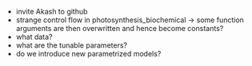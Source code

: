 * invite Akash to github
* strange control flow in photosynthesis_biochemical
    -> some function arguments are then overwritten and hence become constants?
* what data? 
* what are the tunable parameters?
* do we introduce new parametrized models?